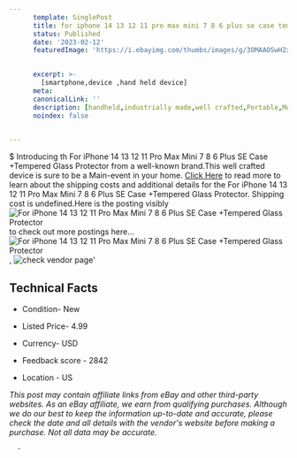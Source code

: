 ```yaml
---
      template: SinglePost
      title: for iphone 14 13 12 11 pro max mini 7 8 6 plus se case tempered glass protector
      status: Published
      date: '2023-02-12'
      featuredImage: 'https://i.ebayimg.com/thumbs/images/g/3OMAAOSwH2xjPbYR/s-l225.jpg'
       

      excerpt: >-
        [smartphone,device ,hand held device]
      meta:
      canonicalLink: ''
      description: [handheld,industrially made,well crafted,Portable,Mobile,Compact,Convenient,Lightweight,Maneuverable,Man-portable,Miniature,Carriable,Hand-held,Light,Holdable,Transportable,Mobile device,Pocket-sized,On-the-go,Wireless,Cordless,Compact size,Convenient size, smartphone,device ,hand held device]
      noindex: false
      

---
```

$
      Introducing th For iPhone 14 13 12 11 Pro Max Mini 7 8 6 Plus SE Case +Tempered Glass Protector from a well-known brand.This well crafted device  is sure to be a Main-event in your home. [Click Here](https://www.ebay.com/itm/125548171316?hash=item1d3b411034%3Ag%3A3OMAAOSwH2xjPbYR&mkevt=1&mkcid=1&mkrid=711-53200-19255-0&campid=%253CePNCampaignId%253E&customid=%253CreferenceId%253E&toolid=10049) to read more to learn about the shipping costs and additional details for the For iPhone 14 13 12 11 Pro Max Mini 7 8 6 Plus SE Case +Tempered Glass Protector. Shipping cost is undefined.Here is the posting visibly ![For iPhone 14 13 12 11 Pro Max Mini 7 8 6 Plus SE Case +Tempered Glass Protector](https://i.ebayimg.com/thumbs/images/g/3OMAAOSwH2xjPbYR/s-l225.jpg) to check out more postings here... ![For iPhone 14 13 12 11 Pro Max Mini 7 8 6 Plus SE Case +Tempered Glass Protector](https://i.ebayimg.com/images/g/3OMAAOSwH2xjPbYR/s-l1200.jpg), ![check vendor page](https://origin-galleryplus.ebayimg.com/ws/web/125548171316_2_0_1/225x225.jpg,https://origin-galleryplus.ebayimg.com/ws/web/125548171316_3_0_1/225x225.jpg,https://origin-galleryplus.ebayimg.com/ws/web/125548171316_4_0_1/225x225.jpg,https://origin-galleryplus.ebayimg.com/ws/web/125548171316_5_0_1/225x225.jpg,https://origin-galleryplus.ebayimg.com/ws/web/125548171316_6_0_1/225x225.jpg,https://origin-galleryplus.ebayimg.com/ws/web/125548171316_7_0_1/225x225.jpg,https://origin-galleryplus.ebayimg.com/ws/web/125548171316_8_0_1/225x225.jpg,https://origin-galleryplus.ebayimg.com/ws/web/125548171316_9_0_1/225x225.jpg,https://origin-galleryplus.ebayimg.com/ws/web/125548171316_10_0_1/225x225.jpg)'

      

 ## Technical Facts 



     
      

 - Condition- New 


      

 - Listed Price- 4.99 


      

 - Currency- USD 


      

 - Feedback score - 2842 


      

 - Location - US 


      
      

 *_This post may contain affiliate links from eBay and other third-party websites. As an eBay affiliate, we earn from qualifying purchases. Although we do our best to keep the information up-to-date and accurate, please check the date and all details with the vendor's website before making a purchase. Not all data may be accurate._*




      -
